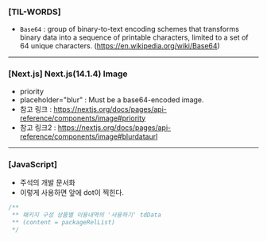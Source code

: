 ### [TIL-WORDS]

- `Base64` : group of binary-to-text encoding schemes that transforms binary data into a sequence of printable characters, limited to a set of 64 unique characters. (https://en.wikipedia.org/wiki/Base64)

---

### [Next.js] Next.js(14.1.4) Image

- priority
- placeholder="blur" : Must be a base64-encoded image.
- 참고 링크 : https://nextjs.org/docs/pages/api-reference/components/image#priority
- 참고 링크2 : https://nextjs.org/docs/pages/api-reference/components/image#blurdataurl

---

### [JavaScript]

- 주석의 개발 문서화
- 이렇게 사용하면 앞에 dot이 찍힌다.

```javascript
/**
 ** 패키지 구성 상품별 이용내역의 '사용하기' tdData
 ** (content = packageRelList)
 */
```
